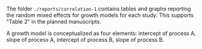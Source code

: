 The folder `./reports/correlation-1` contains tables and graphs reporting the random mixed effects for growth models for each study.  This supports "Table 2" in the planned manuscripts. 

A growth model is conceptualized as four elements: intercept of process A, slope of process A, intercept of process B, slope of process B.
